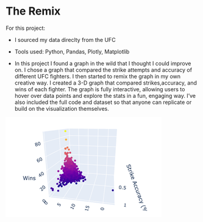 # The Remix

For this project:
 - I sourced my data direclty from the UFC 

 - Tools used: Python, Pandas, Plotly, Matplotlib

 - In this project I found a graph in the wild that I thought I could improve on. I chose a graph that compared the strike attempts and accuracy of different UFC fighters. I then started to remix the graph in my own creative way. I created a 3-D graph that compared strikes,accuracy, and wins of each fighter. The graph is fully interactive, allowing users to hover over data points and explore the stats in a fun, engaging way. I’ve also included the full code and dataset so that anyone can replicate or build on the visualization themselves.

<img src="remix.png"  alt="2" >
